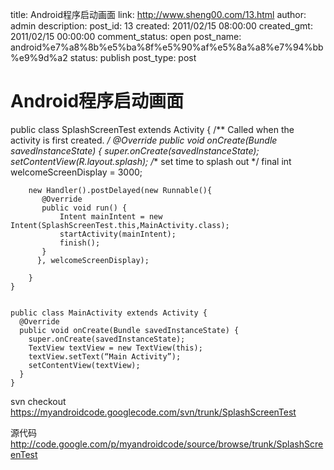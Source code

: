 title: Android程序启动画面
link: http://www.sheng00.com/13.html
author: admin
description: 
post_id: 13
created: 2011/02/15 08:00:00
created_gmt: 2011/02/15 00:00:00
comment_status: open
post_name: android%e7%a8%8b%e5%ba%8f%e5%90%af%e5%8a%a8%e7%94%bb%e9%9d%a2
status: publish
post_type: post

# Android程序启动画面

public class SplashScreenTest extends Activity {
      /** Called when the activity is first created. */
      @Override
      public void onCreate(Bundle savedInstanceState) {
        super.onCreate(savedInstanceState);
        setContentView(R.layout.splash);
        /** set time to splash out */
        final int welcomeScreenDisplay = 3000;
    
    
        new Handler().postDelayed(new Runnable(){  
           @Override  
           public void run() {  
               Intent mainIntent = new Intent(SplashScreenTest.this,MainActivity.class);  
               startActivity(mainIntent);  
               finish();  
           }  
          }, welcomeScreenDisplay); 
    
        }
    }
    
    
    public class MainActivity extends Activity {
      @Override
      public void onCreate(Bundle savedInstanceState) {
        super.onCreate(savedInstanceState);
        TextView textView = new TextView(this);
        textView.setText(“Main Activity”);
        setContentView(textView);
      }
    }
    

svn checkout https://myandroidcode.googlecode.com/svn/trunk/SplashScreenTest

源代码 <http://code.google.com/p/myandroidcode/source/browse/trunk/SplashScreenTest>